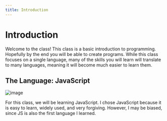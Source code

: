 ```yaml
---
title: Introduction
---
```

# Introduction

Welcome to the class! This class is a basic introduction to programming. Hopefully by the end you will be able to create programs. While this class focuses on a single language, many of the skills you will learn will translate to many languages, meaning it will become much easier to learn them.

## The Language: JavaScript
![image](https://upload.wikimedia.org/wikipedia/commons/9/99/Unofficial_JavaScript_logo_2.svg "JS")

For this class, we will be learning JavaScript. I chose JavaScript because it is easy to learn, widely used, and very forgiving. However, I may be biased, since JS is also the first language I learned. 
